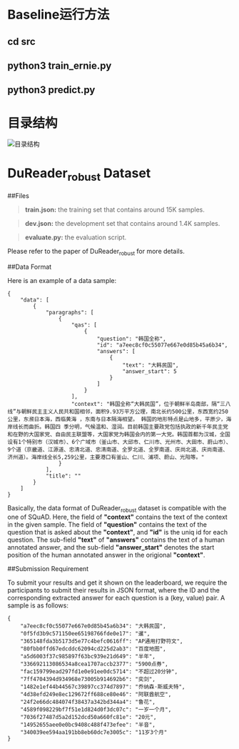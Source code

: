 # Baseline运行方法
## cd src
## python3 train_ernie.py
## python3 predict.py

# 目录结构
![目录结构](https://github.com/zhusleep/2020-du-reader/blob/master/dir.png)

# DuReader<sub>robust</sub> Dataset
##Files
>**train.json:** the training set that contains around 15K samples. 

>**dev.json:** the development set that contains around 1.4K samples. 

>**evaluate.py:** the evaluation script.

Please refer to the paper of DuReader<sub>robust</sub> for more details. 

##Data Format

Here is an example of a data sample:
```
{
    "data": [
        {
            "paragraphs": [
                {
                    "qas": [
                        {
                            "question": "韩国全称", 
                            "id": "a7eec8cf0c55077e667e0d85b45a6b34", 
                            "answers": [
                                {
                                    "text": "大韩民国", 
                                    "answer_start": 5
                                }
                            ]
                        }
                    ], 
                    "context": "韩国全称“大韩民国”，位于朝鲜半岛南部，隔“三八线”与朝鲜民主主义人民共和国相邻，面积9.93万平方公理，南北长约500公里，东西宽约250公里，东濒日本海，西临黄海 ，东南与日本隔海相望。 韩国的地形特点是山地多，平原少，海岸线长而曲折。韩国四 季分明，气候温和、湿润。目前韩国主要政党包括执政的新千年民主党和在野的大国家党、自由民主联盟等，大国家党为韩国会内的第一大党。韩国首都为汉城，全国设有1个特别市（汉城市）、6个广域市（釜山市、大邱市、仁川市、光州市、大田市、蔚山市）、9个道（京畿道、江源道、忠清北道、忠清南道、全罗北道、全罗南道、庆尚北道、庆尚南道、济州道）。海岸线全长5,259公里，主要港口有釜山、仁川、浦项、蔚山、光阳等。"
                }
            ],
            "title": ""
        }
    ]
}
```
Basically, the data format of DuReader<sub>robust</sub> dataset is compatible with the one of SQuAD. Here, the field of **"context"** contains the text of the context in the given sample. The field of **"question"** contains the text of the question that is asked about the **"context"**, and **"id"** is the uniq id for each question. The sub-field **"text"** of **"answers"** contains the text of a human annotated answer, and the sub-field **"answer_start"** denotes the start position of the human annotated answer in the origional **"context"**. 




##Submission Requirement

To submit your results and get it shown on the leaderboard, we require the participants to submit their results in JSON format, where the ID and the corresponding extracted answer for each question is a (key, value) pair. A sample is as follows:
```
{
    "a7eec8cf0c55077e667e0d85b45a6b34": "大韩民国", 
    "0f5fd3b9c571150ee65198766fde0e17": "暹", 
    "365148fda3b5173d5e77c4befc0616ff": "AP通用打野符文", 
    "80fbb0ffd67edcddc62094cd225d2ab3": "百度地图", 
    "a5d6003f37c985897f63bc939e21d649": "半年", 
    "336692113086534a8cea1707accb2377": "5900点券", 
    "fac159799ead297fd1e0e91ee0dc5714": "不超过20分钟", 
    "7ff4704394d934968e73005b914692b6": "奕剑", 
    "1482e1ef44b44567c39897cc374d7897": "乔纳森·斯威夫特", 
    "4d38efd249e8ec129672ff688ce80e46": "阿联酋航空", 
    "24f2e66dc484074f38437a342bd344a4": "鲁花", 
    "4589f098229bf7f51e1d824d0f3dc07c": "一岁一个月", 
    "7036f27487d5a2d152dcd50a660fc81e": "20元", 
    "14952655aee0e0bc9408c488f473efee": "半音", 
    "340039ee594aa191bb8eb60dc7e3005c": "11岁3个月"
}
```

